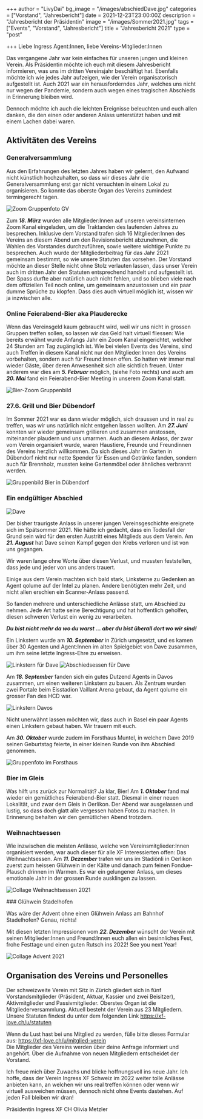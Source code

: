 +++
author = "LivyDai"
bg_image = "/images/abschiedDave.jpg"
categories = ["Vorstand", "Jahresbericht"]
date = 2021-12-23T23:00:00Z
description = "Jahresbericht der Präsidentin"
image = "/images/Sommer2021.jpg"
tags = ["Events", "Vorstand", "Jahresbericht"]
title = "Jahresbericht 2021"
type = "post"

+++
Liebe Ingress Agent:Innen, liebe Vereins-Mitglieder:Innen

Das vergangene Jahr war kein einfaches für unseren jungen und kleinen Verein. Als Präsidentin möchte ich euch mit diesem Jahresbericht informieren, was uns im dritten Vereinsjahr beschäftigt hat. Ebenfalls möchte ich wie jedes Jahr aufzeigen, wie der Verein organisatorisch aufgestellt ist. 
Auch 2021 war ein herausforderndes Jahr, welches uns nicht nur wegen der Pandemie, sondern auch wegen eines tragischen Abschieds in Erinnerung bleiben wird. 

Dennoch möchte ich auch die leichten Ereignisse beleuchten und euch allen danken, die den einen oder anderen Anlass unterstützt haben und mit einem Lachen dabei waren. 


## Aktivitäten des Vereins

### Generalversammlung

Aus den Erfahrungen des letzten Jahres haben wir gelernt, den Aufwand nicht künstlich hochzuhalten, so dass wir dieses Jahr die Generalversammlung erst gar nicht versuchten in einem Lokal zu organisieren. So konnte das oberste Organ des Vereins zumindest termingerecht tagen. 

![Zoom Gruppenfoto GV](/images/MV2021Zoom.jpg)

Zum ***18. März*** wurden alle Mitglieder:Innen auf unseren vereinsinternen Zoom Kanal eingeladen, um die Traktanden des laufenden Jahres zu besprechen. 
Inklusive dem Vorstand trafen sich 16 Mitglieder:Innen des Vereins an diesem Abend um den Revisionsbericht abzunehmen, die Wahlen des Vorstandes durchzuführen, sowie weitere wichtige Punkte zu besprechen. Auch wurde der Mitgliederbeitrag für das Jahr 2021 gemeinsam bestimmt, so wie unsere Statuten das vorsehen. 
Der Vorstand möchte an dieser Stelle nicht ohne Stolz verlauten lassen, dass unser Verein auch im dritten Jahr den Statuten entsprechend handelt und aufgestellt ist.
Der Spass durfte aber natürlich auch nicht fehlen, und so blieben viele nach dem offiziellen Teil noch online, um gemeinsam anzustossen und ein paar dumme Sprüche zu klopfen. Dass dies auch virtuell möglich ist, wissen wir ja inzwischen alle. 


### Online Feierabend-Bier aka Plauderecke 

Wenn das Vereinsgeld kaum gebraucht wird, weil wir uns nicht in grossen Gruppen treffen sollen, so lassen wir das Geld halt virtuell fliessen: 
Wie bereits erwähnt wurde Anfangs Jahr ein Zoom Kanal eingerichtet, welcher 24 Stunden am Tag zugänglich ist. 
Wie bei vielen Events des Vereins, sind auch Treffen in diesem Kanal nicht nur den Mitglieder:Innen des Vereins vorbehalten,
sondern auch für Freund:Innen offen. So hatten wir immer mal wieder Gäste, über deren Anwesenheit sich alle sichtlich freuen. 
Unter anderem war dies am ***5. Februar*** möglich, (siehe Foto rechts) und auch am ***20. Mai*** fand ein Feierabend-Bier Meeting in unserem Zoom Kanal statt. 

![Bier-Zoom Gruppenbild](/images/ZoomBier.jpg)

### 27.6. Grill und Bier Dübendorf

Im Sommer 2021 war es dann wieder möglich, sich draussen und in real zu treffen, was wir uns natürlich nicht entgehen lassen wollten. Am ***27. Juni*** konnten wir wieder gemeinsam grillieren und zusammen anstossen, miteinander plaudern und uns umarmen. Auch an diesem Anlass, der zwar vom Verein organisiert wurde, waren Haustiere, Freunde und Freundinnen des Vereins herzlich willkommen.
Da sich dieses Jahr im Garten in Dübendorf nicht nur nette Spender für Essen und Getränke fanden, sondern auch für Brennholz, mussten keine Gartenmöbel oder ähnliches verbrannt werden. 

![Gruppenbild Bier in Dübendorf](/images/Sommer2021.jpg)

### Ein endgültiger Abschied

![Dave](/images/Dave.jpg)

Der bisher traurigste Anlass in unserer jungen Vereinsgeschichte ereignete sich im Spätsommer 2021. Nie hätte ich gedacht, dass ein Todesfall der Grund sein wird für den ersten Austritt eines Mitglieds aus dem Verein. 
Am ***21. August*** hat Dave seinen Kampf gegen den Krebs verloren und ist von uns gegangen. 

Wir waren lange ohne Worte über diesen Verlust, und mussten feststellen, dass jede und jeder von uns anders trauert. 

Einige aus dem Verein machten sich bald stark, Linksterne zu Gedenken an Agent qolume auf der Intel zu planen. 
Andere benötigten mehr Zeit, und nicht allen erschien ein Scanner-Anlass passend. 

So fanden mehrere und unterschiedliche Anlässe statt, um Abschied zu nehmen. 
Jede Art hatte seine Berechtigung und hat hoffentlich geholfen, diesen schweren Verlust ein wenig zu verarbeiten. 

***Du bist nicht mehr da wo du warst … aber du bist überall dort wo wir sind!***

Ein Linkstern wurde am ***10. September*** in Zürich umgesetzt, und es kamen über 30 Agenten und Agent:Innen im alten Spielgebiet von Dave zusammen, um ihm seine letzte Ingress-Ehre zu erweisen. 

![Linkstern für Dave](/images/dave_stern.jpg) ![Abschiedsessen für Dave](/images/abschiedDave.jpg)

Am ***18. September*** fanden sich ein 
gutes Dutzend Agents in Davos zusammen, 
um einen weiteren Linkstern zu bauen. Als Zentrum wurden zwei Portale beim Eisstadion Vaillant Arena gebaut, da Agent qolume ein grosser Fan des HCD war.

![Linkstern Davos](/images/DavosSternDave.png)

Nicht unerwähnt lassen möchten wir, dass auch in Basel ein paar Agents einen Linkstern gebaut haben. Wir trauern mit euch.

Am ***30. Oktober*** wurde zudem im Forsthaus Muntel, in welchem Dave 2019 seinen Geburtstag feierte, in einer kleinen Runde von ihm Abschied genommen. 

![Gruppenfoto im Forsthaus](/images/ForsthausDave.png)

### Bier im Gleis

Was hilft uns zurück zur Normalität? Ja klar, Bier! Am ***1. Oktober*** fand mal wieder ein gemütliches Feierabend-Bier statt. Diesmal in einer neuen Lokalität, und zwar dem Gleis in Oerlikon. Der Abend war ausgelassen und lustig, so dass doch glatt alle vergessen haben Fotos zu machen. In Erinnerung behalten wir den gemütlichen Abend trotzdem. 


### Weihnachtsessen

Wie inzwischen die meisten Anlässe, welche von Vereinsmitglieder:Innen organisiert werden, war auch dieser für alle XF Interessierten offen: Das Weihnachtsessen. 
Am ***11. Dezember*** trafen wir uns im Stadiönli in Oerlikon zuerst zum heissen Glühwein in der Kälte und danach zum feinen Fondue-Plausch drinnen im Warmen. Es war ein gelungener Anlass, um dieses emotionale Jahr in der grossen Runde ausklingen zu lassen. 

![Collage Weihnachtsessen 2021](/images/weihnachtsessen.jpg)

### Glühwein Stadelhofen

Was wäre der Advent ohne einen Glühwein Anlass am Bahnhof Stadelhofen? 
Genau, nichts! 

Mit diesen letzten Impressionen vom 
***22. Dezember*** wünscht der Verein mit seinen Mitglieder:Innen und Freund:Innen euch allen ein besinnliches Fest, frohe Festtage und einen guten Rutsch ins 2022! See you next Year!

![Collage Advent 2021](/images/Advent21.jpg)

## Organisation des Vereins und Personelles

Der schweizweite Verein mit Sitz in Zürich gliedert sich in fünf Vorstandsmitglieder (Präsident, Aktuar, Kassier und zwei Beisitzer), Aktivmitglieder und Passivmitglieder. Oberstes Organ ist die Mitgliederversammlung. Aktuell besteht der Verein aus 23 Mitgliedern. 
Unsere Statuten findest du unter dem folgenden Link https://xf-love.ch/u/statuten 

Wenn du Lust hast bei uns Mitglied zu werden, fülle bitte dieses Formular aus: https://xf-love.ch/u/mitglied-verein  
Die Mitglieder des Vereins werden über deine Anfrage informiert und angehört. Über die Aufnahme von neuen Mitgliedern entscheidet der Vorstand. 

Ich freue mich über Zuwachs und blicke hoffnungsvoll ins neue Jahr. Ich hoffe, dass der Verein Ingress XF Schweiz im 2022 weiter tolle Anlässe anbieten kann, an welchen wir uns real treffen können oder wenn wir virtuell ausweichen müssen, dennoch nicht ohne Events dastehen. Auf jeden Fall bleiben wir dran!

Präsidentin Ingress XF CH
Olivia Metzler
